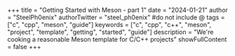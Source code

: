 +++
title = "Getting Started with Meson - part 1"
date = "2024-01-21"
author = "SteelPh0enix"
authorTwitter = "steel_ph0enix" #do not include @
tags = ["c", "cpp", "meson", "guide"]
keywords = ["c", "cpp", "c++", "meson", "project", "template", "getting", "started", "guide"]
description = "We're cooking a reasonable Meson template for C/C++ projects"
showFullContent = false
+++
